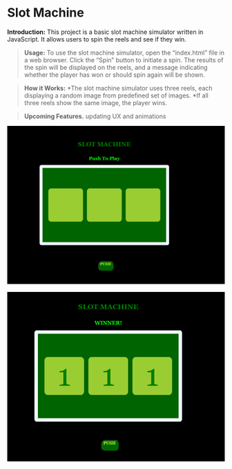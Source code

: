 # Slot Machine

**Introduction:**
This project is a basic slot machine simulator written in JavaScript. It allows users to spin the reels and see if they win.
>**Usage:**
To use the slot machine simulator, open the “index.html” file in a web browser. Click the “Spin” button to initiate a spin. The results of the spin will be displayed on the reels, and a message indicating whether the player has won or should spin again will be shown.

>**How it Works:**
>*The slot machine simulator uses three reels, each displaying a random image from predefined set of images. 
>*If all three reels show the same image, the player wins.

>**Upcoming Features.**
updating UX and animations

![Alt text](image.png)

![Alt text](image-1.png)